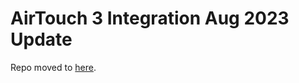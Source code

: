 # AirTouch 3 Integration Aug 2023 Update

Repo moved to [here](https://github.com/ozczecho/airtouch3_custom_component).
